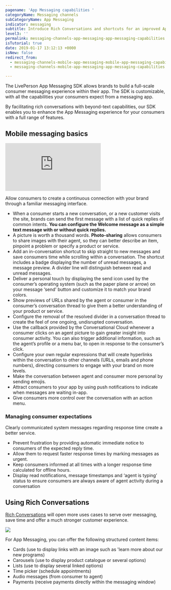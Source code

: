 ```yaml
---
pagename: 'App Messaging capabilities '
categoryName: Messaging channels
subCategoryName: App Messaging
indicator: messaging
subtitle: Introduce Rich Conversations and shortcuts for an improved App Messaging experience
level3: ''
permalink: messaging-channels-app-messaging-app-messaging-capabilities.html
isTutorial: true
date: 2019-01-17 13:12:13 +0000
isNew: false
redirect_from:
  - messaging-channels-mobile-app-messaging-mobile-app-messaging-capabilities.html
  - messaging-channels-mobile-app-messaging-app-messaging-capabilities.html

---
```


The LivePerson App Messaging SDK allows brands to build a full-scale consumer messaging experience within their app. The SDK is customizable, with all the capabilities your consumers expect from a messaging app.

By facilitating rich conversations with beyond-text capabilities, our SDK enables you to enhance the App Messaging experience for your consumers with a full range of features.


## Mobile messaging basics

<iframe style="max-width: 750px;" src="https://player.vimeo.com/video/312501523" frameborder="0" webkitallowfullscreen mozallowfullscreen allowfullscreen></iframe>

Allow consumers to create a continuous connection with your brand through a familiar messaging interface.

* When a consumer starts a new conversation, or a new customer visits the site, brands can send the first message with a list of quick replies of common intents. **You can configure the Welcome message as a simple text message with or without quick replies.**  
* A picture is worth a thousand words. **Photo-sharing** allows consumers to share images with their agent, so they can better describe an item, pinpoint a problem or specify a product or service.
* Add an in-conversation shortcut to skip straight to new messages and save consumers time while scrolling within a conversation. The shortcut includes a badge displaying the number of unread messages, a message preview. A divider line will distinguish between read and unread messages.
* Deliver a personal touch by displaying the send icon used by the consumer’s operating system (such as the paper plane or arrow) on your message ‘send’ button and customize it to match your brand colors.
* Show previews of URLs shared by the agent or consumer in the consumer’s conversation thread to give them a better understanding of your product or service.
* Configure the removal of the resolved divider in a conversation thread to create the feel of one ongoing, undisrupted conversation.
* Use the callback provided by the Conversational Cloud whenever a consumer clicks on an agent picture to gain greater insight into consumer activity. You can also trigger additional information, such as the agent’s profile or a menu bar, to open in response to the consumer’s click.
* Configure your own regular expressions that will create hyperlinks within the conversation to other channels (URLs, emails and phone numbers), directing consumers to engage with your brand on more levels.
* Make the conversation between agent and consumer more personal by sending emojis.
* Attract consumers to your app by using push notifications to indicate when messages are waiting in-app.
* Give consumers more control over the conversation with an action menu.

### **Managing consumer expectations**

Clearly communicated system messages regarding response time create a better service.

* Prevent frustration by providing automatic immediate notice to consumers of the expected reply time.
* Allow them to request faster response times by marking messages as urgent.
* Keep consumers informed at all times with a longer response time calculated for offline hours.
* Display read notifications, message timestamps and ‘agent is typing’ status to ensure consumers are always aware of agent activity during a conversation

## Using Rich Conversations

[Rich Conversations](messaging-channels-rich-messaging-rich-messaging-overview.html) will open more uses cases to serve over messaging, save time and offer a much stronger customer experience.

![](/img/mobile-app-messaging-capabilities-1.gif)

For App Messaging, you can offer the following structured content items:

* Cards (use to display links with an image such as 'learn more about our new programs)
* Carousels (use to display product catalogue or several options)
* Lists (use to display several linked options)
* Time picker (schedule appointments)
* Audio messages (from consumer to agent)
* Payments (receive payments directly within the messaging window)

